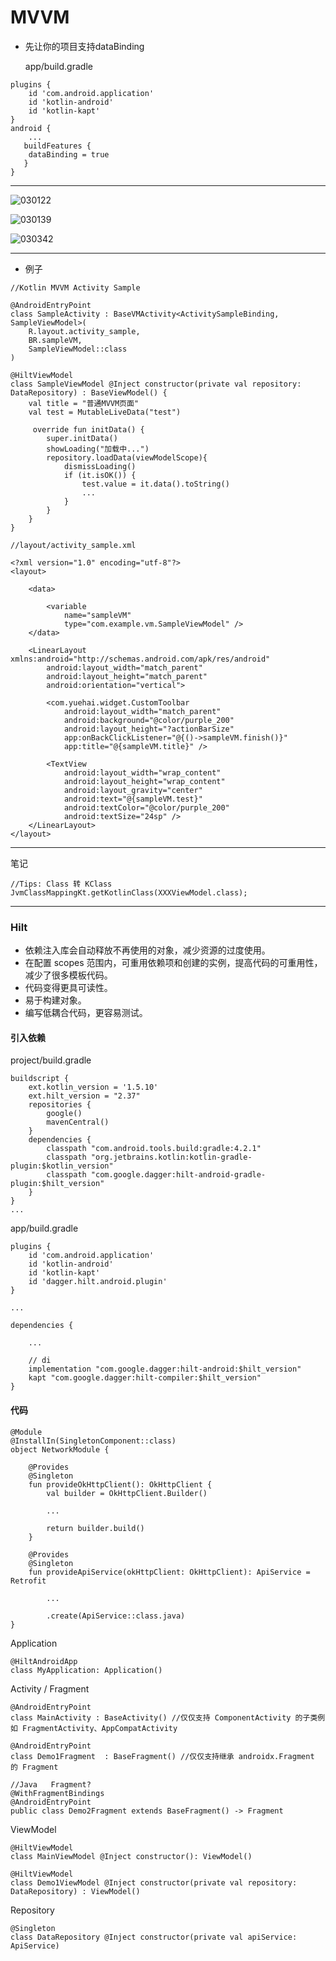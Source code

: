 # MVVM

- 先让你的项目支持dataBinding

  app/build.gradle
```
plugins {
    id 'com.android.application'
    id 'kotlin-android'
    id 'kotlin-kapt'
}
android {
    ...
   buildFeatures {
    dataBinding = true
   }
}
```

------

![030122](https://github.com/zhaoyuehai/mvvm/tree/master/img/030122.png)

![030139](https://github.com/zhaoyuehai/mvvm/tree/master/img/030139.png)

![030342](https://github.com/zhaoyuehai/mvvm/tree/master/img/030342.png)

-------

- 例子

```
//Kotlin MVVM Activity Sample

@AndroidEntryPoint
class SampleActivity : BaseVMActivity<ActivitySampleBinding, SampleViewModel>(
    R.layout.activity_sample,
    BR.sampleVM,
    SampleViewModel::class
)

@HiltViewModel
class SampleViewModel @Inject constructor(private val repository: DataRepository) : BaseViewModel() {
    val title = "普通MVVM页面"
    val test = MutableLiveData("test")
    
     override fun initData() {
        super.initData()
        showLoading("加载中...")
        repository.loadData(viewModelScope){
            dismissLoading()
            if (it.isOK()) {
                test.value = it.data().toString()
                ...
            }
        }
    }
}
```

```
//layout/activity_sample.xml

<?xml version="1.0" encoding="utf-8"?>
<layout>

    <data>

        <variable
            name="sampleVM"
            type="com.example.vm.SampleViewModel" />
    </data>

    <LinearLayout xmlns:android="http://schemas.android.com/apk/res/android"
        android:layout_width="match_parent"
        android:layout_height="match_parent"
        android:orientation="vertical">

        <com.yuehai.widget.CustomToolbar
            android:layout_width="match_parent"
            android:background="@color/purple_200"
            android:layout_height="?actionBarSize"
            app:onBackClickListener="@{()->sampleVM.finish()}"
            app:title="@{sampleVM.title}" />

        <TextView
            android:layout_width="wrap_content"
            android:layout_height="wrap_content"
            android:layout_gravity="center"
            android:text="@{sampleVM.test}"
            android:textColor="@color/purple_200"
            android:textSize="24sp" />
    </LinearLayout>
</layout>
```
-------
  笔记
```
//Tips: Class 转 KClass
JvmClassMappingKt.getKotlinClass(XXXViewModel.class);
```


------



### Hilt



- 依赖注入库会自动释放不再使用的对象，减少资源的过度使用。
- 在配置 scopes 范围内，可重用依赖项和创建的实例，提高代码的可重用性，减少了很多模板代码。
- 代码变得更具可读性。
- 易于构建对象。
- 编写低耦合代码，更容易测试。



#### 引入依赖

project/build.gradle

```
buildscript {
 	ext.kotlin_version = '1.5.10'
    ext.hilt_version = "2.37"
    repositories {
        google()
        mavenCentral()
    }
    dependencies {
        classpath "com.android.tools.build:gradle:4.2.1"
        classpath "org.jetbrains.kotlin:kotlin-gradle-plugin:$kotlin_version"
        classpath "com.google.dagger:hilt-android-gradle-plugin:$hilt_version"
    }
}
...
```

app/build.gradle

```
plugins {
    id 'com.android.application'
    id 'kotlin-android'
    id 'kotlin-kapt'
    id 'dagger.hilt.android.plugin'
}

...

dependencies {

   	...

    // di
    implementation "com.google.dagger:hilt-android:$hilt_version"
    kapt "com.google.dagger:hilt-compiler:$hilt_version"
}
```



#### 代码



```
@Module
@InstallIn(SingletonComponent::class)
object NetworkModule {

    @Provides
    @Singleton
    fun provideOkHttpClient(): OkHttpClient {
        val builder = OkHttpClient.Builder()

        ...

        return builder.build()
    }

    @Provides
    @Singleton
    fun provideApiService(okHttpClient: OkHttpClient): ApiService = Retrofit

       	...

       	.create(ApiService::class.java)
}
```

Application

```
@HiltAndroidApp
class MyApplication: Application()
```

Activity / Fragment

```
@AndroidEntryPoint
class MainActivity : BaseActivity() //仅仅支持 ComponentActivity 的子类例如 FragmentActivity、AppCompatActivity

@AndroidEntryPoint
class Demo1Fragment  : BaseFragment() //仅仅支持继承 androidx.Fragment 的 Fragment

//Java   Fragment?
@WithFragmentBindings
@AndroidEntryPoint
public class Demo2Fragment extends BaseFragment() -> Fragment
```

ViewModel

```
@HiltViewModel
class MainViewModel @Inject constructor(): ViewModel()

@HiltViewModel
class Demo1ViewModel @Inject constructor(private val repository: DataRepository) : ViewModel()
```

Repository

```
@Singleton
class DataRepository @Inject constructor(private val apiService: ApiService)
```